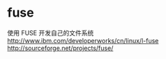 fuse
====

使用 FUSE 开发自己的文件系统 http://www.ibm.com/developerworks/cn/linux/l-fuse   http://sourceforge.net/projects/fuse/
